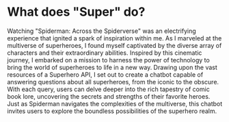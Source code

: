 # **What does "Super" do?**
Watching "Spiderman: Across the Spiderverse" was an electrifying experience that ignited a spark of inspiration within me. As I marveled at the multiverse of superheroes, I found myself captivated by the diverse array of characters and their extraordinary abilities. Inspired by this cinematic journey, I embarked on a mission to harness the power of technology to bring the world of superheroes to life in a new way. Drawing upon the vast resources of a Superhero API, I set out to create a chatbot capable of answering questions about all superheroes, from the iconic to the obscure. With each query, users can delve deeper into the rich tapestry of comic book lore, uncovering the secrets and strengths of their favorite heroes. Just as Spiderman navigates the complexities of the multiverse, this chatbot invites users to explore the boundless possibilities of the superhero realm.
